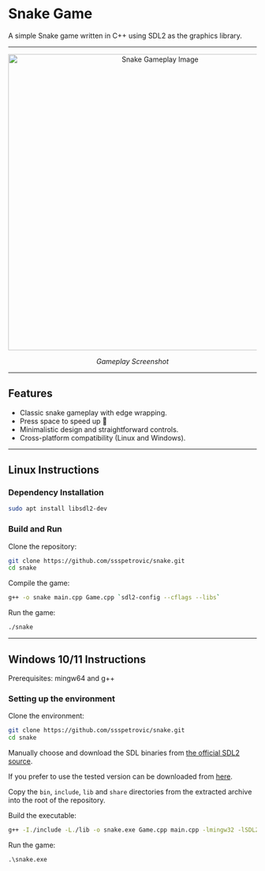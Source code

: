 # Snake Game

A simple Snake game written in C++ using SDL2 as the graphics library.

---

<div align="center">
    <img src="https://github.com/user-attachments/assets/42029540-74ad-45d9-9c7f-aef0b47ed443" alt="Snake Gameplay Image" width="600">
    <p><i>Gameplay Screenshot</i></p>
</div>

---

## Features

- Classic snake gameplay with edge wrapping.
- Press space to speed up 💨
- Minimalistic design and straightforward controls.
- Cross-platform compatibility (Linux and Windows).

---

## Linux Instructions

### Dependency Installation

```bash
sudo apt install libsdl2-dev
```

### Build and Run

Clone the repository:

```bash
git clone https://github.com/ssspetrovic/snake.git
cd snake
```

Compile the game:

```bash
g++ -o snake main.cpp Game.cpp `sdl2-config --cflags --libs`
```

Run the game:

```bash
./snake
```

---

## Windows 10/11 Instructions

Prerequisites: mingw64 and g++

### Setting up the environment

Clone the environment:

```bash
git clone https://github.com/ssspetrovic/snake.git
cd snake
```

Manually choose and download the SDL binaries from [the official SDL2 source](https://github.com/libsdl-org/SDL/releases).

If you prefer to use the tested version can be downloaded from [here](https://github.com/libsdl-org/SDL/releases/download/release-2.30.11/SDL2-devel-2.30.11-mingw.zip/).

Copy the `bin`, `include`, `lib` and `share` directories from the extracted archive into the root of the repository.

Build the executable:

```bash
g++ -I./include -L./lib -o snake.exe Game.cpp main.cpp -lmingw32 -lSDL2main -lSDL2 -mwindows
```

Run the game:

```ps
.\snake.exe
```
